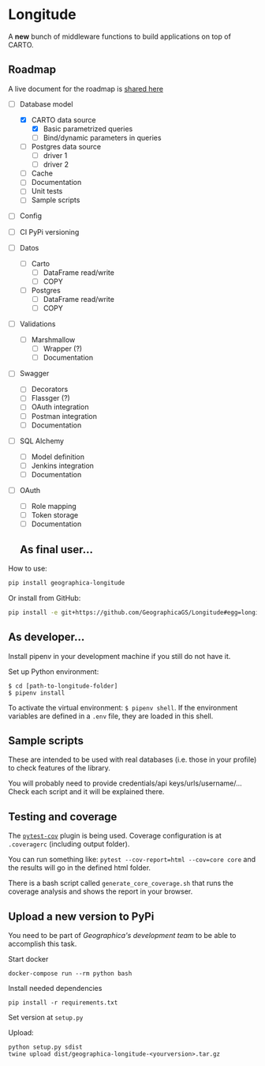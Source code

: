 # Longitude

A **new** bunch of middleware functions to build applications on top of CARTO.

## Roadmap

A live document for the roadmap is [shared here](https://docs.google.com/document/d/1nO_JLaKFmr5h6MudDklFutv96CfkNjJxfd0xyh1szwM/edit#heading=h.44g51xumzfku)

- [ ] Database model
  - [x] CARTO data source
    - [x] Basic parametrized queries
    - [ ] Bind/dynamic parameters in queries
  - [ ] Postgres data source
    - [ ] driver 1
    - [ ] driver 2
  - [ ] Cache
  - [ ] Documentation
  - [ ] Unit tests
  - [ ] Sample scripts
 
- [ ] Config
 
- [ ] CI PyPi versioning

- [ ] Datos
  - [ ] Carto
    - [ ] DataFrame read/write
    - [ ] COPY
  -[ ] Postgres
    - [ ] DataFrame read/write
    - [ ] COPY
 
- [ ] Validations
  - [ ] Marshmallow
    - [ ] Wrapper (?)
    - [ ] Documentation
 
- [ ] Swagger
  - [ ] Decorators
  - [ ] Flassger (?)
  - [ ] OAuth integration
  - [ ] Postman integration
  - [ ] Documentation
  
- [ ] SQL Alchemy
  - [ ] Model definition
  - [ ] Jenkins integration
  - [ ] Documentation

- [ ] OAuth
  - [ ] Role mapping
  - [ ] Token storage
  - [ ] Documentation
  
  ## As final user...

How to use:
```bash
pip install geographica-longitude
```

Or install from GitHub:
```bash
pip install -e git+https://github.com/GeographicaGS/Longitude#egg=longitude
```

## As developer...

Install pipenv in your development machine if you still do not have it.

Set up Python environment:

```shell
$ cd [path-to-longitude-folder]
$ pipenv install
```

To activate the virtual environment: `$ pipenv shell`. If the environment variables are defined in a `.env` file, they are loaded in this shell.

## Sample scripts

These are intended to be used with real databases (i.e. those in your profile) to check features of the library.

You will probably need to provide credentials/api keys/urls/username/... Check each script and it will be explained there.

## Testing and coverage 

The [```pytest-cov```](https://pytest-cov.readthedocs.io/en/latest/) plugin is being used. Coverage configuration is at ```.coveragerc``` (including output folder).

You can run something like: ```pytest --cov-report=html --cov=core core``` and the results will go in the defined html folder.

There is a bash script called ```generate_core_coverage.sh``` that runs the coverage analysis and shows the report in your browser.

## Upload a new version to PyPi

You need to be part of *Geographica's development team* to be able to accomplish this task.

Start docker
```
docker-compose run --rm python bash
```

Install needed dependencies
```
pip install -r requirements.txt
```

Set version at ```setup.py```

Upload:
```
python setup.py sdist
twine upload dist/geographica-longitude-<yourversion>.tar.gz
```
